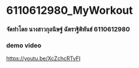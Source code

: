 # 6110612980_MyWorkout
### จัดทำโดย นางสาวกุลนิษฐ์ ฉัตราฐิติพันธ์ 6110612980
### demo video

https://youtu.be/XcZchcRTvFI

